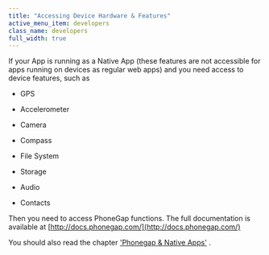 ```yaml
---
title: "Accessing Device Hardware & Features"
active_menu_item: developers
class_name: developers
full_width: true
---
```



If your App is running as a Native App (these features are not accessible for apps running on devices as regular web apps) and you need access to device features, such as

 - GPS

 - Accelerometer

 - Camera

 - Compass

 - File System

 - Storage

 - Audio

 - Contacts

Then you need to access PhoneGap functions. The full documentation is available at [http://docs.phonegap.com/](http://docs.phonegap.com/)

You should also read the chapter ['Phonegap & Native Apps'](../../ac-mobile-build-phonegap/cordova/) .

